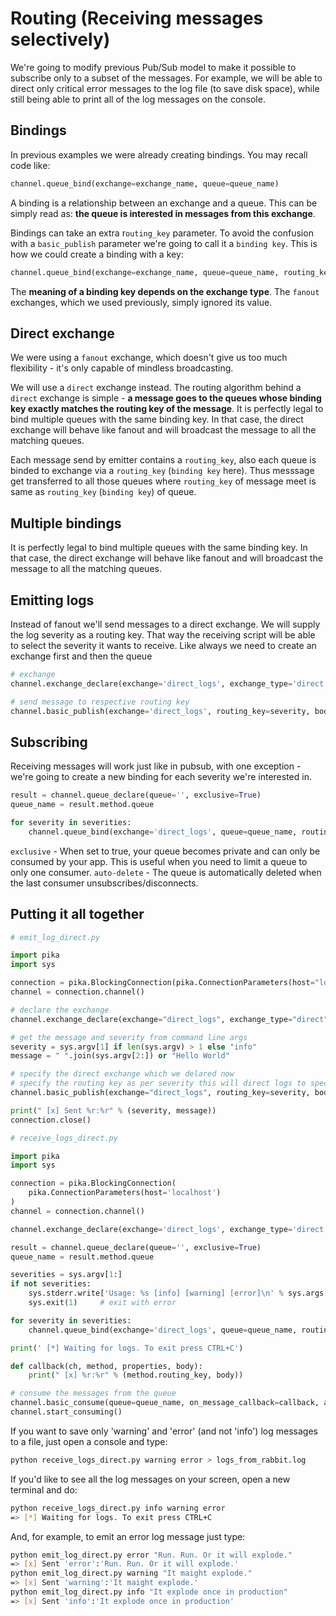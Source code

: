 # Routing (Receiving messages selectively)

We're going to modify previous Pub/Sub model to make it possible to subscribe only to a subset of the messages. For example, we will be able to direct only critical error messages to the log file (to save disk space), while still being able to print all of the log messages on the console.

## Bindings

In previous examples we were already creating bindings. You may recall code like:

```python
channel.queue_bind(exchange=exchange_name, queue=queue_name)
```

A binding is a relationship between an exchange and a queue. This can be simply read as: **the queue is interested in messages from this exchange**.

Bindings can take an extra r`outing_key` parameter. To avoid the confusion with a `basic_publish` parameter we're going to call it a `binding key`. This is how we could create a binding with a key:

```python
channel.queue_bind(exchange=exchange_name, queue=queue_name, routing_key='black')
```

The **meaning of a binding key depends on the exchange type**. The `fanout` exchanges, which we used previously, simply ignored its value.

## Direct exchange

We were using a `fanout` exchange, which doesn't give us too much flexibility - it's only capable of mindless broadcasting.

We will use a `direct` exchange instead. The routing algorithm behind a `direct` exchange is simple - **a message goes to the queues whose binding key exactly matches the routing key of the message**.
It is perfectly legal to bind multiple queues with the same binding key. In that case, the direct exchange will behave like fanout and will broadcast the message to all the matching queues.

Each message send by emitter contains a `routing_key`, also each queue is binded to exchange via a `routing_key` (`binding key` here). Thus messsage get transferred to all those queues where `routing_key` of message meet is same as `routing_key` (`binding key`) of queue.

## Multiple bindings

It is perfectly legal to bind multiple queues with the same binding key. In that case, the direct exchange will behave like fanout and will broadcast the message to all the matching queues.

## Emitting logs

Instead of fanout we'll send messages to a direct exchange. We will supply the log severity as a routing key. That way the receiving script will be able to select the severity it wants to receive. Like always we need to create an exchange first and then the queue

```python
# exchange
channel.exchange_declare(exchange='direct_logs', exchange_type='direct')
```

```python
# send message to respective routing key
channel.basic_publish(exchange='direct_logs', routing_key=severity, body=message)
```

## Subscribing

Receiving messages will work just like in pubsub, with one exception - we're going to create a new binding for each severity we're interested in.

```python
result = channel.queue_declare(queue='', exclusive=True)
queue_name = result.method.queue

for severity in severities:
    channel.queue_bind(exchange='direct_logs', queue=queue_name, routing_key=severity)
```

`exclusive` - When set to true, your queue becomes private and can only be consumed by your app. This is useful when you need to limit a queue to only one consumer.
`auto-delete` - The queue is automatically deleted when the last consumer unsubscribes/disconnects.

## Putting it all together

```python
# emit_log_direct.py

import pika
import sys

connection = pika.BlockingConnection(pika.ConnectionParameters(host="localhost"))
channel = connection.channel()

# declare the exchange
channel.exchange_declare(exchange="direct_logs", exchange_type="direct")

# get the message and severity from command line args
severity = sys.argv[1] if len(sys.argv) > 1 else "info"
message = " ".join(sys.argv[2:]) or "Hello World"

# specify the direct exchange which we delared now
# specify the routing key as per severity this will direct logs to specific queue
channel.basic_publish(exchange="direct_logs", routing_key=severity, body=message)

print(" [x] Sent %r:%r" % (severity, message))
connection.close()
```

```python
# receive_logs_direct.py

import pika
import sys

connection = pika.BlockingConnection(
    pika.ConnectionParameters(host='localhost')
)
channel = connection.channel()

channel.exchange_declare(exchange='direct_logs', exchange_type='direct')

result = channel.queue_declare(queue='', exclusive=True)
queue_name = result.method.queue

severities = sys.argv[1:]
if not severities:
    sys.stderr.write['Usage: %s [info] [warning] [error]\n' % sys.args[0]]
    sys.exit(1)     # exit with error

for severity in severities:
    channel.queue_bind(exchange='direct_logs', queue=queue_name, routing_key=severity)

print(' [*] Waiting for logs. To exit press CTRL+C')

def callback(ch, method, properties, body):
    print(" [x] %r:%r" % (method.routing_key, body))

# consume the messages from the queue
channel.basic_consume(queue=queue_name, on_message_callback=callback, auto_ack=True)
channel.start_consuming()
```

If you want to save only 'warning' and 'error' (and not 'info') log messages to a file, just open a console and type:

```bash
python receive_logs_direct.py warning error > logs_from_rabbit.log
```

If you'd like to see all the log messages on your screen, open a new terminal and do:

```bash
python receive_logs_direct.py info warning error
=> [*] Waiting for logs. To exit press CTRL+C
```

And, for example, to emit an error log message just type:

```bash
python emit_log_direct.py error "Run. Run. Or it will explode."
=> [x] Sent 'error':'Run. Run. Or it will explode.'
python emit_log_direct.py warning "It maight explode."
=> [x] Sent 'warning':'It maight explode.'
python emit_log_direct.py info "It explode once in production"
=> [x] Sent 'info':'It explode once in production'
```
